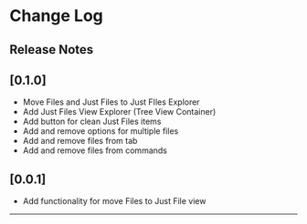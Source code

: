 # Change Log

## Release Notes
## [0.1.0]
- Move Files and Just Files to Just FIles Explorer
- Add Just Files View Explorer (Tree View Container)
- Add button for clean Just Files items
- Add and remove options for multiple files
- Add and remove files from tab
- Add and remove files from commands

## [0.0.1]

- Add functionality for move Files to Just File view

---